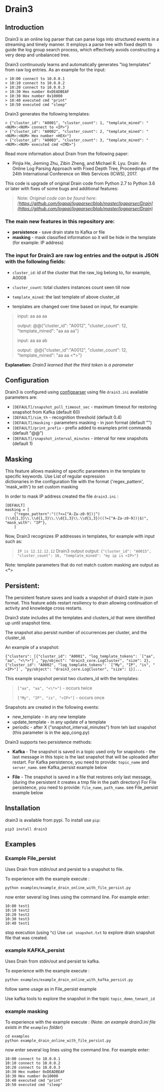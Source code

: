 # Drain3
## Introduction

Drain3 is an online log parser that can parse logs into structured events in a streaming and timely manner. It employs a parse tree with fixed depth to guide the log group search process, which effectively avoids constructing a very deep and unbalanced tree.

Drain3 continuously learns and automatically generates "log templates" from raw log entries. As an example for the input:

```
> 10:00 connect to 10.0.0.1
> 10:10 connect to 10.0.0.2
> 10:20 connect to 10.0.0.3
> 10:30 Hex number 0xDEADBEAF
> 10:30 Hex number 0x10000
> 10:40 executed cmd "print"
> 10:50 executed cmd "sleep"
```
Drain3 generates the following templates:

```
> {"cluster_id": "A0001", "cluster_count": 1, "template_mined": "<NUM>:<NUM> connect to <IP>"}
> {"cluster_id": "A0002", "cluster_count": 2, "template_mined": "<NUM>:<NUM> Hex number <HEX>"}
> {"cluster_id": "A0003", "cluster_count": 3, "template_mined": "<NUM>:<NUM> executed cmd <CMD>"}
```

Read more information about Drain from the following paper:

- Pinjia He, Jieming Zhu, Zibin Zheng, and Michael R. Lyu. Drain: An Online Log Parsing Approach with Fixed Depth Tree, Proceedings of the 24th International Conference on Web Services (ICWS), 2017.


This code is upgrade of original Drain code from Python 2.7 to Python 3.6 or later with fixes of some bugs and additional features:

>Note: *Original code can be found here: [https://github.com/logpai/logparser/blob/master/logparser/Drain](https://github.com/logpai/logparser/blob/master/logparser/Drain)*



### The main new features in this repository are:
- **persistence** - save drain state to Kafka or file
- **masking** - mask classified information so it will be hide in the template (for example: IP address)

### The input for Drain3 are **raw log** entries and the output is JSON with the following fields:
- `cluster_id`: id of the cluster that the raw_log belong to, for example, A0008
- `cluster_count`: total clusters instances count seen till now
- `template_mined`: the last template of above cluster_id

- templates are changed over time based on input, for example:

> input: aa aa aa
>
> output: @@{"cluster_id": "A0012", "cluster_count": 12, "template_mined": "aa aa aa"}
>
> input: aa aa ab
>
> output:  @@{"cluster_id":"A0012", "cluster_count": 12, "template_mined": "aa aa <\*>"}


**Explanation:** *Drain3 learned that the third token is a parameter*

## Configuration

Drain3 is configured using [configparser](https://docs.python.org/3.4/library/configparser.html) using file `drain3.ini` available parameters are:
- `[DEFAULT]/snapshot_poll_timeout_sec` - maximum timeout for restoring snapshot from Kafka (default 60)
- `[DEFAULT]/sim_th` - recognition threshold (default 0.4)
- `[DEFAULT]/masking` - parameters masking - in json format (default "")
- `[DEFAULT]/print_prefix` - prefix added to examples print commands (default "@@")
- `[DEFAULT]/snapshot_interval_minutes` - interval for new snapshots (default 1)

## Masking

This feature allows masking of specific parameters in the template to specific keywords. Use List of regular expression  
dictionaries in the configuration file with the format {'regex_pattern', 'mask_with'} to set custom masking

In order to mask IP address created the file `drain3.ini` :

```
[DEFAULT]
masking = [
    {"regex_pattern":"((?<=[^A-Za-z0-9])|^)(\\d{1,3}\\.\\d{1,3}\\.\\d{1,3}\\.\\d{1,3})((?=[^A-Za-z0-9])|$)", "mask_with": "IP"},
    ]
```

Now, Drain3 recognizes IP addresses in templates, for example with input such as:
>  `IP is 12.12.12.12`
Drain3 output output:
> `{"cluster_id": "A0015", "cluster_count": 16, "template_mined": "my ip is <IP>"}`

Note: template parameters that do not match custom masking are output as <*>

## Persistent:
The persistent feature saves and loads a snapshot of drain3 state in json format. This feature adds restart resiliency
to drain allowing continuation of activity and knowledge cross restarts.

Drain3 state includes all the templates and clusters_id that were identified up until snapshot time.

The snapshot also persist number of occurrences per cluster, and the cluster_id.

An example of a snapshot:
```
{"clusters": [{"cluster_id": "A0001", "log_template_tokens": `["aa", "aa", "<\*>"]`, "py/object": "drain3_core.LogCluster", "size": 2}, {"cluster_id": "A0002", "log_template_tokens": `["My", "IP", "is", "<IP>"]`, "py/object": "drain3_core.LogCluster", "size": 1}]...
```

This example snapshot persist two clusters_id with the templates:

> `["aa", "aa", "<\*>"]` - occurs twice
>
>  `["My", "IP", "is", "<IP>"]` - occurs once

Snapshots are created in the following events:

- new_template - in any new template
- update_template - in any update of a template
- periodic - after X ("snapshot_interval_minutes") from teh last snapshot (this parameter is in the app_cong.py)


Drain3 supports two persistence methods:

- **Kafka** - The snapshot is saved in a topic used only for snapshots - the last message in this topic is the last snapshot that will be uploaded after restart.
For Kafka persistence, you need to provide: `topic_name` and `server_name`. see Kafka_persist example below

- **File** - The snapshot is saved in a file that restores only last message, (during the persistent it creates a tmp file in the path directory)
For File persistence, you need to provide: `file_name`, `path_name`. see File_persist example below

## Installation

drain3 is available from pypi. To install use `pip`:

```pip3 install drain3```


## Examples

### Example File_persist

Uses Drain from stdin/out and persist to a snapshot to file.

To experience with the example execute :

```
python examples/example_drain_online_with_file_persist.py
```

now enter several log lines using the command line. For example enter:

```
10:00 test1
10:10 test2
10:20 test2
10:30 test3
10:40 test1
```

stop execution (using ^c) 
Use `cat snapshot.txt` to explore drain snapshot file that was created.

### example KAFKA_persist

Uses Drain from stdin/out and persist to kafka.

To experience with the example execute :

```
python examples/example_drain_online_with_kafka_persist.py
```

follow same usage as in File_persist example

Use kafka tools to explore the snapshot in the topic `topic_demo_tenant_id`

### example masking

To experience with the example execute :
(Note: *an example drain3.ini file exists in the `examples` folder*)

```
cd examples
python example_drain_online_with_file_persist.py
```

now enter several log lines using the command line. For example enter:

```
10:00 connect to 10.0.0.1
10:10 connect to 10.0.0.2
10:20 connect to 10.0.0.3
10:30 Hex number 0xDEADBEAF
10:30 Hex number 0x10000
10:40 executed cmd "print"
10:50 executed cmd "sleep"

```







